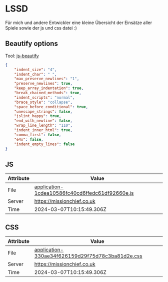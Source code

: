 # LSSD
Für mich und andere Entwickler eine kleine Übersicht der Einsätze aller Spiele sowie der js und css datei :)

<!-- automated -->
## Beautify options
Tool: [js-beautify](https://github.com/beautify-web/js-beautify)
```json
{
    "indent_size": "4",
    "indent_char": " ",
    "max_preserve_newlines": "1",
    "preserve_newlines": true,
    "keep_array_indentation": true,
    "break_chained_methods": true,
    "indent_scripts": "normal",
    "brace_style": "collapse",
    "space_before_conditional": true,
    "unescape_strings": false,
    "jslint_happy": true,
    "end_with_newline": false,
    "wrap_line_length": "110",
    "indent_inner_html": true,
    "comma_first": false,
    "e4x": false,
    "indent_empty_lines": false
}
```

## JS
| Attribute | Value |
| --------- | ----- |
| File      | [application-1cdea10586fc40cd6ffedc61df92660e.js](https://missionchief.co.uk/assets/application-1cdea10586fc40cd6ffedc61df92660e.js) |
| Server    | https://missionchief.co.uk |
| Time      | 2024-03-07T10:15:49.306Z |

## CSS
| Attribute | Value |
| --------- | ----- |
| File      | [application-330ae34f626159d29f75d78c3ba81d2e.css](https://missionchief.co.uk/assets/application-330ae34f626159d29f75d78c3ba81d2e.css) |
| Server    | https://missionchief.co.uk |
| Time      | 2024-03-07T10:15:49.306Z |
<!-- /automated -->
